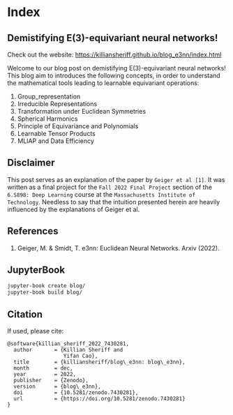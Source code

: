 # Index

## Demistifying E(3)-equivariant neural networks!

Check out the website: https://killiansheriff.github.io/blog_e3nn/index.html

Welcome to our blog post on demistifying E(3)-equivariant neural networks! This blog aim to introduces the following concepts, in order to understand the mathematical tools leading to learnable equivariant operations:

1. Group_representation
1. Irreducible Representations
1. Transformation under Euclidean Symmetries
1. Spherical Harmonics
1. Principle of Equivariance and Polynomials
1. Learnable Tensor Products
1. MLIAP and Data Efficiency

## Disclaimer

This post serves as an explanation of the paper by ``Geiger et al [1]``. It was written as a final project for the ``Fall 2022 Final Project`` section of the ``6.S898: Deep Learning`` course at the ``Massachusetts Institute of Technology``. Needless to say that the intuition presented herein are heavily influenced by the explanations of Geiger et al.

## References 
1. Geiger, M. & Smidt, T. e3nn: Euclidean Neural Networks. Arxiv (2022).

## JupyterBook
```bash
jupyter-book create blog/
jupyter-book build blog/
```
<!-- Inside blog directory to publish online ghp-import -n -p -f _build/html -->

## Citation
If used, please cite: 

```citation
@software{killian_sheriff_2022_7430281,
  author       = {Killian Sheriff and
                  Yifan Cao},
  title        = {killiansheriff/blog\_e3nn: blog\_e3nn},
  month        = dec,
  year         = 2022,
  publisher    = {Zenodo},
  version      = {blog\_e3nn},
  doi          = {10.5281/zenodo.7430281},
  url          = {https://doi.org/10.5281/zenodo.7430281}
}
```
